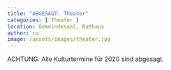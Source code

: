 ```yaml
---
title: "ABGESAGT: Theater"
categories: [ Theater ]
location: Gemeindesaal, Rathaus
author: co
image: /assets/images/theater.jpg
---
```

ACHTUNG: Alle Kulturtermine für 2020 sind abgesagt.